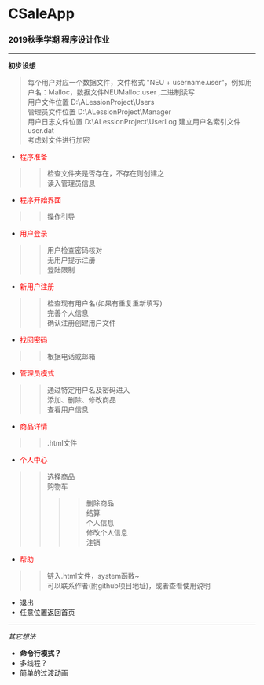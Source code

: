 # CSaleApp
### 2019秋季学期 程序设计作业
******

**初步设想**
> 每个用户对应一个数据文件，文件格式 "NEU + username.user"，例如用户名：Malloc，数据文件NEUMalloc.user  ,二进制读写  
> 用户文件位置 D:\\ALessionProject\\Users  
> 管理员文件位置 D:\\ALessionProject\\Manager  
> 用户日志文件位置 D:\\ALessionProject\\UserLog
> 建立用户名索引文件 user.dat  
> 考虑对文件进行加密  
* <font color=red>程序准备</font>
>> 检查文件夹是否存在，不存在则创建之  
>> 读入管理员信息
* <font color=red>程序开始界面</font>
>> 操作引导
* <font color=red>用户登录</font>
>> 用户检查密码核对  
>> 无用户提示注册  
>> 登陆限制  

* <font color=red>新用户注册</font>
>> 检查现有用户名(如果有重复重新填写)  
>> 完善个人信息  
>> 确认注册创建用户文件
* <font color=red>找回密码</font>  
>> 根据电话或邮箱
* <font color=red>管理员模式</font>
>> 通过特定用户名及密码进入  
>> 添加、删除、修改商品  
>> 查看用户信息
* <font color=red>商品详情</font>
>> .html文件
* <font color=red>个人中心</font>
>> 选择商品  
>> 购物车  
>>>> 删除商品  
>>>> 结算  
>> 个人信息  
>>>> 修改个人信息  
>>>> 注销  
* <font color=red>帮助</font>
>> 链入.html文件，system函数~  
>> 可以联系作者(附github项目地址)，或者查看使用说明  
* 退出
* 任意位置返回首页

*******  

*其它想法*
* **命令行模式？**
* 多线程？
* 简单的过渡动画


